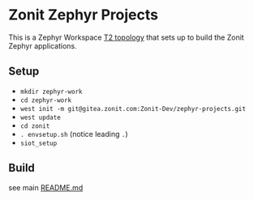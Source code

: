 # Zonit Zephyr Projects

This is a Zephyr Workspace
[T2 topology](https://docs.zephyrproject.org/latest/develop/west/workspaces.html#t2-star-topology-application-is-the-manifest-repository)
that sets up to build the Zonit Zephyr applications.

## Setup

- `mkdir zephyr-work`
- `cd zephyr-work`
- `west init -m git@gitea.zonit.com:Zonit-Dev/zephyr-projects.git`
- `west update`
- `cd zonit`
- `. envsetup.sh` (notice leading `.`)
- `siot_setup`

## Build

see main [README.md](/README.md)
